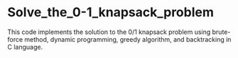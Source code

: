 # Solve_the_0-1_knapsack_problem
This code implements the solution to the 0/1 knapsack problem using brute-force method, dynamic programming, greedy algorithm, and backtracking in C language.

